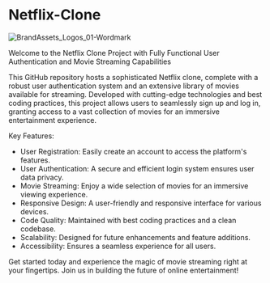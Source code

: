 # Netflix-Clone
![BrandAssets_Logos_01-Wordmark](https://github.com/HumayunK01/Netflix-Clone/assets/88980866/92dd6ae2-2297-448c-a181-ab7988f360ae)

Welcome to the Netflix Clone Project with Fully Functional User Authentication and Movie Streaming Capabilities

This GitHub repository hosts a sophisticated Netflix clone, complete with a robust user authentication system and an extensive library of movies available for streaming. Developed with cutting-edge technologies and best coding practices, this project allows users to seamlessly sign up and log in, granting access to a vast collection of movies for an immersive entertainment experience.

Key Features:
- User Registration: Easily create an account to access the platform's features.
- User Authentication: A secure and efficient login system ensures user data privacy.
- Movie Streaming: Enjoy a wide selection of movies for an immersive viewing experience.
- Responsive Design: A user-friendly and responsive interface for various devices.
- Code Quality: Maintained with best coding practices and a clean codebase.
- Scalability: Designed for future enhancements and feature additions.
- Accessibility: Ensures a seamless experience for all users.

Get started today and experience the magic of movie streaming right at your fingertips. Join us in building the future of online entertainment!
